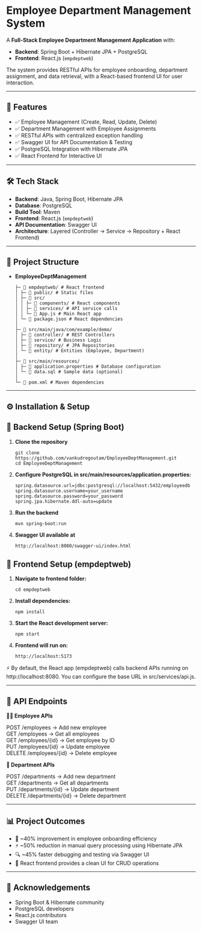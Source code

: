 # Employee Department Management System

A **Full-Stack Employee Department Management Application** with:  
- **Backend**: Spring Boot + Hibernate JPA + PostgreSQL  
- **Frontend**: React.js (`empdeptweb`)  

The system provides RESTful APIs for employee onboarding, department assignment, and data retrieval, with a React-based frontend UI for user interaction.

---

## 🚀 Features
- ✅ Employee Management (Create, Read, Update, Delete)  
- ✅ Department Management with Employee Assignments 
- ✅ RESTful APIs with centralized exception handling  
- ✅ Swagger UI for API Documentation & Testing  
- ✅ PostgreSQL Integration with Hibernate JPA  
- ✅ React Frontend for Interactive UI  

---

## 🛠️ Tech Stack
- **Backend**: Java, Spring Boot, Hibernate JPA  
- **Database**: PostgreSQL  
- **Build Tool**: Maven  
- **Frontend**: React.js (`empdeptweb`)  
- **API Documentation**: Swagger UI  
- **Architecture**: Layered (Controller → Service → Repository + React Frontend)  

---

## 📂 Project Structure
  - **EmployeeDeptManagement**
    
     ```
    ├─ 📁 empdeptweb/ # React frontend
    │ ├─ 📁 public/ # Static files
    │ ├─ 📁 src/
    │ │ ├─ 📁 components/ # React components
    │ │ ├─ 📁 services/ # API service calls
    │ │ └─ 📄 App.js # Main React app
    │ └─ 📄 package.json # React dependencies
    │
    ├─ 📁 src/main/java/com/example/demo/
    │ ├─ 📁 controller/ # REST Controllers
    │ ├─ 📁 service/ # Business Logic
    │ ├─ 📁 repository/ # JPA Repositories
    │ └─ 📁 entity/ # Entities (Employee, Department)
    │
    ├─ 📁 src/main/resources/
    │ ├─ 📄 application.properties # Database configuration
    │ └─ 📄 data.sql # Sample data (optional)
    │
    └─ 📄 pom.xml # Maven dependencies
    ```

---
    
## ⚙️ Installation & Setup

## 🔹 Backend Setup (Spring Boot)
1. **Clone the repository**
   ```
   git clone https://github.com/vankudregoutam/EmployeeDeptManagement.git
   cd EmployeeDeptManagement
   ```

2. **Configure PostgreSQL in src/main/resources/application.properties:**
    ```
    spring.datasource.url=jdbc:postgresql://localhost:5432/employeedb
    spring.datasource.username=your_username
    spring.datasource.password=your_password
    spring.jpa.hibernate.ddl-auto=update
    ```

3. **Run the backend**
   ```
   mvn spring-boot:run
   ```

4. **Swagger UI available at**
    ```
    http://localhost:8080/swagger-ui/index.html
    ```

## 🔹 Frontend Setup (empdeptweb)

1. **Navigate to frontend folder:**
    ```
    cd empdeptweb
    ```

2. **Install dependencies:**
   ```
   npm install
   ```

3. **Start the React development server:**
   ```
   npm start
   ```

4. **Frontend will run on:**
   ```
   http://localhost:5173
   ```

⚡ By default, the React app (empdeptweb) calls backend APIs running on http://localhost:8080.
You can configure the base URL in src/services/api.js.

---

## 📌 API Endpoints
**👨‍💼 Employee APIs**

POST /employees → Add new employee  
GET /employees → Get all employees  
GET /employees/{id} → Get employee by ID  
PUT /employees/{id} → Update employee  
DELETE /employees/{id} → Delete employee  

**🏢 Department APIs**

POST /departments → Add new department  
GET /departments → Get all departments  
PUT /departments/{id} → Update department  
DELETE /departments/{id} → Delete department  

---

## 📊 Project Outcomes

- 🚀 ~40% improvement in employee onboarding efficiency
- ⚡ ~50% reduction in manual query processing using Hibernate JPA
- 🔍 ~45% faster debugging and testing via Swagger UI
- 🎨 React frontend provides a clean UI for CRUD operations

---

## 🌟 Acknowledgements

- Spring Boot & Hibernate community
- PostgreSQL developers
- React.js contributors
- Swagger UI team
